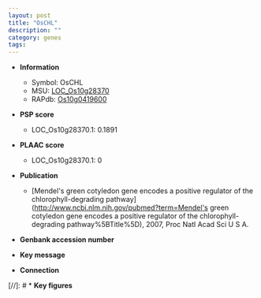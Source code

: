 ```yaml
---
layout: post
title: "OsCHL"
description: ""
category: genes
tags: 
---
```


* **Information**  
    + Symbol: OsCHL  
    + MSU: [LOC_Os10g28370](http://rice.plantbiology.msu.edu/cgi-bin/ORF_infopage.cgi?orf=LOC_Os10g28370)  
    + RAPdb: [Os10g0419600](http://rapdb.dna.affrc.go.jp/viewer/gbrowse_details/irgsp1?name=Os10g0419600)  

* **PSP score**  
    + LOC_Os10g28370.1: 0.1891 

* **PLAAC score**  
    + LOC_Os10g28370.1: 0 

* **Publication**  
    + [Mendel's green cotyledon gene encodes a positive regulator of the chlorophyll-degrading pathway](http://www.ncbi.nlm.nih.gov/pubmed?term=Mendel's green cotyledon gene encodes a positive regulator of the chlorophyll-degrading pathway%5BTitle%5D), 2007, Proc Natl Acad Sci U S A.

* **Genbank accession number**  

* **Key message**  

* **Connection**  

[//]: # * **Key figures**  


